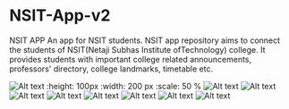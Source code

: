 # NSIT-App-v2
NSIT APP
An app for NSIT students.
NSIT app repository aims to connect the students of NSIT(Netaji Subhas Institute ofTechnology) college. It provides students with important college related announcements, professors' directory, college landmarks, timetable etc.

![Alt text](/../master/app/src/main/res/drawable/1.png " " )
:height: 100px
   :width: 200 px
   :scale: 50 %
![Alt text](/../master/app/src/main/res/drawable/2.png " ")
![Alt text](/../master/app/src/main/res/drawable/3.png " ")
![Alt text](/../master/app/src/main/res/drawable/4.png " ")
![Alt text](/../master/app/src/main/res/drawable/5.png " ")
![Alt text](/../master/app/src/main/res/drawable/6.png " ")
![Alt text](/../master/app/src/main/res/drawable/7.png " ")
![Alt text](/../master/app/src/main/res/drawable/8.png " ")
![Alt text](/../master/app/src/main/res/drawable/9.png " ")
